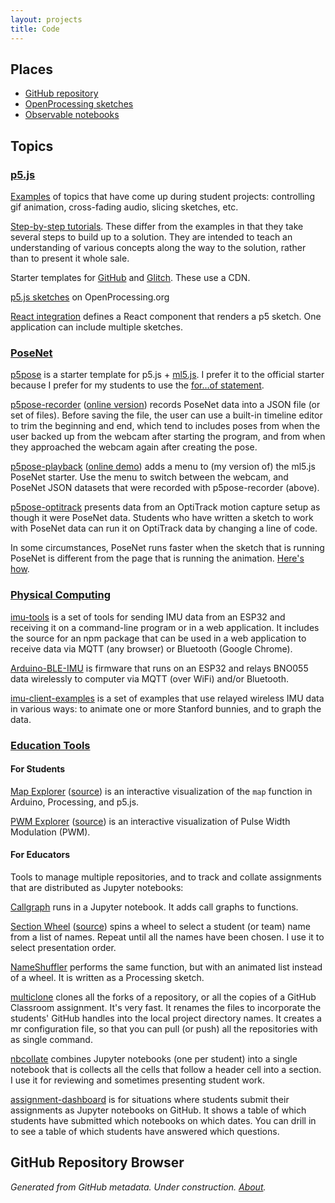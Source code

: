 ```yaml
---
layout: projects
title: Code
---
```


## Places

* [GitHub repository](https://github.com/osteele)
* [OpenProcessing sketches](https://openprocessing.org/user/201396/?view=sketches)
* [Observable notebooks](https://observablehq.com/@osteele)

## Topics

### [p5.js](https://www.notion.so/Oliver-s-p5-js-Resources-385707291d5f4a6db4a590f95f8c5a94)

[Examples](https://www.notion.so/p5-js-Examples-18214cd693bd43919d9d0c4cded0b05f)
of topics that have come up during student projects: controlling gif animation,
cross-fading audio, slicing sketches, etc.

[Step-by-step
tutorials](https://www.notion.so/55581dbef83f40e3a386ddc6be1bbee8?v=692f92adea66460c8d8c4997af88431d).
These differ from the examples in that they take several steps to build up to a
solution. They are intended to teach an understanding of various concepts along
the way to the solution, rather than to present it whole sale.

Starter templates for [GitHub](https://github.com/osteele/p5-template) and
[Glitch](https://glitch.com/edit/#!/cclab-p5js-template?path=README.md%3A1%3A0).
These use a CDN.

[p5.js sketches](https://openprocessing.org/user/201396/?view=sketches) on OpenProcessing.org

[React integration](https://github.com/osteele/p5-react) defines a React
component that renders a p5 sketch. One application can include multiple sketches.

### [PoseNet](https://www.notion.so/PoseNet-ded646bc5c1a4b99bf2885ad891937d2)

[p5pose](https://github.com/osteele/p5pose) is a starter template for p5.js +
[ml5.js](https://learn.ml5js.org/#/reference/posenet). I prefer it to the
official starter because I prefer for my students to use the [for…of
statement](https://developer.mozilla.org/en-US/docs/Web/JavaScript/Reference/Statements/for...of).

[p5pose-recorder](https://github.com/osteele/p5pose-recorder) ([online
version](https://osteele.github.io/p5pose-recorder/)) records PoseNet data into
a JSON file (or set of files). Before saving the file, the user can use a
built-in timeline editor to trim the beginning and end, which tend to includes
poses from when the user backed up from the webcam after starting the program,
and from when they approached the webcam again after creating the pose.

[p5pose-playback](https://github.com/osteele/p5pose-playback) ([online
demo](https://osteele.github.io/p5pose-playback/)) adds a menu to (my version
of) the ml5.js PoseNet starter. Use the menu to switch between the webcam, and
PoseNet JSON datasets that were recorded with p5pose-recorder (above).

[p5pose-optitrack](https://github.com/osteele/p5pose-optitrack) presents data
from an OptiTrack motion capture setup as though it were PoseNet data. Students
who have written a sketch to work with PoseNet data can run it on
OptiTrack data by changing a line of code.

In some circumstances, PoseNet runs faster when the sketch that is running
PoseNet is different from the page that is running the animation. [Here's
how](https://github.com/osteele/posenet-pubsub).

### [Physical Computing](https://www.notion.so/Physical-Computing-6eeee0efa9354212b76f501b3fbc972d)

[imu-tools](https://github.com/osteele/imu-tools) is a set of tools for
sending IMU data from an ESP32 and receiving it on a command-line program or in
a web application. It includes the source for an npm package that can be used in
a web application to receive data via MQTT (any browser) or Bluetooth (Google
Chrome).

[Arduino-BLE-IMU](https://github.com/osteele/Arduino-BLE-IMU) is
firmware that runs on an ESP32 and relays BNO055 data wirelessly to computer via
MQTT (over WiFi) and/or Bluetooth.

[imu-client-examples](https://github.com/osteele/imu-client-examples) is
a set of examples that use relayed wireless IMU data in various ways: to animate
one or more Stanford bunnies, and to graph the data.

### [Education Tools](https://www.notion.so/Education-Tools-and-Materials-7c62990392284aab934c32b45ec9a99c)

#### For Students

[Map Explorer](https://osteele.github.io/map-explorer/)
([source](https://github.com/osteele/map-explorer)) is an interactive
visualization of the `map` function in Arduino, Processing, and p5.js.

[PWM Explorer](https://osteele.github.io/pwm-explorer/)
([source](https://github.com/osteele/pwm-explorer)) is an interactive
visualization of Pulse Width Modulation (PWM).

#### For Educators

Tools to manage multiple repositories, and to track and collate assignments that
are distributed as Jupyter notebooks:

[Callgraph](https://github.com/osteele/callgraph) runs in a Jupyter notebook. It
adds call graphs to functions.

[Section Wheel](http://selection-wheel.osteele.com/)
([source](https://github.com/osteele/selection-wheel)) spins a wheel to select a
student (or team) name from a list of names. Repeat until all the names have
been chosen. I use it to select presentation order.

[NameShuffler](https://github.com/osteele/NameShuffler) performs the same
function, but with an animated list instead of a wheel. It is written as a
Processing sketch.

[multiclone](https://github.com/osteele/multiclone) clones all the forks of a
repository, or all the copies of a GitHub Classroom assignment. It's very fast.
It renames the files to incorporate the students' GitHub handles into the local
project directory names. It creates a mr configuration file, so that you can
pull (or push) all the repositories with as single command.

[nbcollate](https://github.com/osteele/nbcollate) combines Jupyter notebooks
(one per student) into a single notebook that is collects all the cells that
follow a header cell into a section. I use it for reviewing and sometimes
presenting student work.

[assignment-dashboard](https://github.com/osteele/assignment-dashboard) is for
situations where students submit their assignments as Jupyter notebooks on
GitHub. It shows a table of which students have submitted which notebooks on
which dates. You can drill in to see a table of which students have answered
which questions.

## GitHub Repository Browser

_Generated from GitHub metadata. Under construction. [About](/colophon)._
